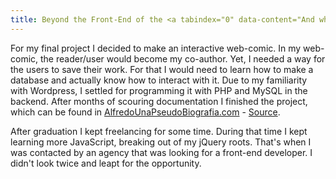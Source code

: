 ```yaml
---
title: Beyond the Front-End of the <a tabindex="0" data-content="And what I found there.">Web</a>
---
```

For my final project I decided to make an interactive web-comic. In my web-comic, the reader/user would become my co-author. Yet, I needed a way for the users to save their work. For that I would need to learn how to make a database and actually know how to interact with it. Due to my familiarity with Wordpress, I settled for programming it with PHP and MySQL in the backend. After months of scouring documentation I finished the project, which can be found in [AlfredoUnaPseudoBiografia.com][pseudo-link] - [Source][pseudo-source].

After graduation I kept freelancing for some time. During that time I kept learning more JavaScript, breaking out of my jQuery roots. That's when I was contacted by an agency that was looking for a front-end developer. I didn't look twice and leapt for the opportunity.

[pseudo-source]: https://github.com/alfredo-xyz/x-imagenes
[pseudo-link]: http://www.alfredounapseudobiografia.com
